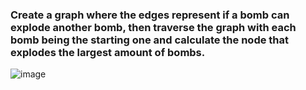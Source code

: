 ### Create a graph where the edges represent if a bomb can explode another bomb, then traverse the graph with each bomb being the starting one and calculate the node that explodes the largest amount of bombs.
![image](https://github.com/JuanMartinUribe/Competitive-Programming/assets/53051383/7bc60f2e-3cc3-4cdb-b24c-c9b1f79ae2dc)


